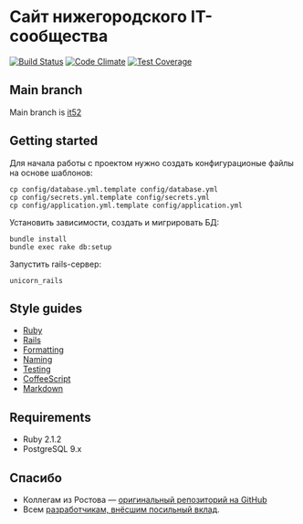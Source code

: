# Сайт нижегородского IT-сообщества

[![Build Status](https://travis-ci.org/NNRUG/it52-rails.svg?branch=it52)](https://travis-ci.org/NNRUG/it52-rails)
[![Code Climate](https://codeclimate.com/github/NNRUG/it52-rails/badges/gpa.svg)](https://codeclimate.com/github/NNRUG/it52-rails)
[![Test Coverage](https://codeclimate.com/github/NNRUG/it52-rails/badges/coverage.svg)](https://codeclimate.com/github/NNRUG/it52-rails)

## Main branch

Main branch is [it52](https://github.com/NNRUG/it52-rails/tree/it52)

## Getting started

Для начала работы с проектом нужно создать конфигурационые файлы на основе шаблонов:

    cp config/database.yml.template config/database.yml
    cp config/secrets.yml.template config/secrets.yml
    cp config/application.yml.template config/application.yml

Установить зависимости, создать и мигрировать БД:

    bundle install
    bundle exec rake db:setup

Запустить rails-сервер:

    unicorn_rails

## Style guides

- [Ruby](https://github.com/bbatsov/ruby-style-guide)
- [Rails](https://github.com/bbatsov/rails-style-guide)
- [Formatting](https://github.com/thoughtbot/guides/tree/master/style#formatting)
- [Naming](https://github.com/thoughtbot/guides/tree/master/style#naming)
- [Testing](https://github.com/thoughtbot/guides/tree/master/style#testing)
- [CoffeeScript](https://github.com/thoughtbot/guides/tree/master/style#coffeescript)
- [Markdown](http://www.cirosantilli.com/markdown-styleguide)

## Requirements
- Ruby 2.1.2
- PostgreSQL 9.x

## Спасибо

* Коллегам из Ростова — [оригинальный репозиторий на GitHub](https://github.com/vtambourine/it61-rails)
* Всем [разработчикам, внёсшим посильный вклад](https://github.com/NNRUG/it52-rails/graphs/contributors).
